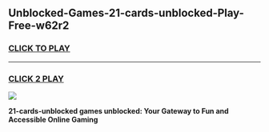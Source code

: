 
## Unblocked-Games-21-cards-unblocked-Play-Free-w62r2
<h3>
<a href="https://premium76.site?title=21-cards-unblocked&ref=20M">CLICK TO PLAY</a></h3>
<hr>

<h3>
<a href="https://premium76.site?title=21-cards-unblocked&ref=20M">CLICK 2 PLAY</a>
  
</h3>

<a href="https://premium76.site?title=21-cards-unblocked&ref=19M"><img src="https://clearcache.store/games.png"></a>


**21-cards-unblocked games unblocked: Your Gateway to Fun and Accessible Online Gaming**
